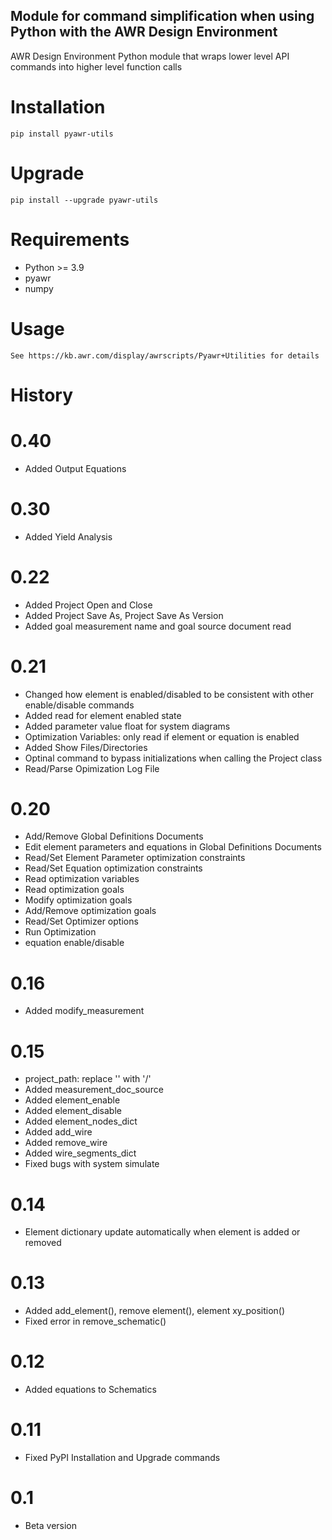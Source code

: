 ## Module for command simplification when using Python with the AWR Design Environment 

AWR Design Environment Python module that wraps lower level API commands into higher level function calls

# Installation
    pip install pyawr-utils

# Upgrade

    pip install --upgrade pyawr-utils

# Requirements
* Python >= 3.9
* pyawr
* numpy

# Usage

    See https://kb.awr.com/display/awrscripts/Pyawr+Utilities for details
	
# History

# 0.40
* Added Output Equations
# 0.30
* Added Yield Analysis
# 0.22
* Added Project Open and Close
* Added Project Save As, Project Save As Version
* Added goal measurement name and goal source document read
# 0.21
* Changed how element is enabled/disabled to be consistent with other enable/disable commands
* Added read for element enabled state
* Added parameter value float for system diagrams
* Optimization Variables: only read if element or equation is enabled
* Added Show Files/Directories
* Optinal command to bypass initializations when calling the Project class
* Read/Parse Opimization Log File
# 0.20
* Add/Remove Global Definitions Documents
* Edit element parameters and equations in Global Definitions Documents
* Read/Set Element Parameter optimization constraints
* Read/Set Equation optimization constraints
* Read optimization variables
* Read optimization goals
* Modify optimization goals
* Add/Remove optimization goals
* Read/Set Optimizer options
* Run Optimization
* equation enable/disable
# 0.16
* Added modify_measurement
# 0.15
* project_path: replace '\' with '/'
* Added measurement_doc_source
* Added element_enable
* Added element_disable
* Added element_nodes_dict
* Added add_wire
* Added remove_wire
* Added wire_segments_dict
* Fixed bugs with system simulate
# 0.14
* Element dictionary update automatically when element is added or removed
# 0.13
* Added add_element(), remove element(), element xy_position()
* Fixed error in remove_schematic()
# 0.12
* Added equations to Schematics
# 0.11
* Fixed PyPI Installation and Upgrade commands
# 0.1
* Beta version


